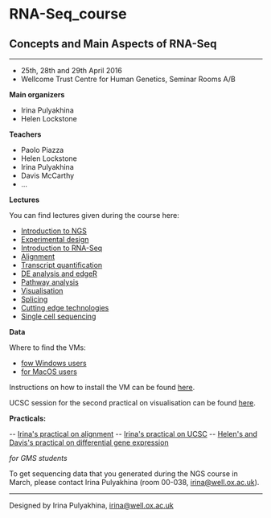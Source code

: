 # RNA-Seq_course

## Concepts and Main Aspects of RNA-Seq
-----------------------------------

- 25th, 28th and 29th April 2016
- Wellcome Trust Centre for Human Genetics, Seminar Rooms A/B


**Main organizers**

- Irina Pulyakhina
- Helen Lockstone


**Teachers**

- Paolo Piazza
- Helen Lockstone
- Irina Pulyakhina
- Davis McCarthy
- ...


**Lectures**

You can find lectures given during the course here:

- [Introduction to NGS](...)
- [Experimental design](https://github.com/jknightlab/RNA-Seq_course/blob/master/Concepts_RNASeq_ExptDesign_250416.pdf)
- [Introduction to RNA-Seq](https://github.com/jknightlab/RNA-Seq_course/blob/master/2016-04-25_RNAseqCourse_RNASeq-QC_irina.pdf)
- [Alignment](https://github.com/jknightlab/RNA-Seq_course/blob/master/2016-04-25_RNAseqCourse_alignment_irina.pdf)
- [Transcript quantification](https://github.com/jknightlab/RNA-Seq_course/blob/master/Concepts_RNASeq_Quantification_280416.pdf)
- [DE analysis and edgeR](...)
- [Pathway analysis](https://github.com/jknightlab/RNA-Seq_course/blob/master/Concepts_RNASeq_PathwayAnalayis_280416.pdf)
- [Visualisation](https://github.com/jknightlab/RNA-Seq_course/blob/master/2016-04-25_RNAseqCourse_vizualise_irina.pdf)
- [Splicing](https://github.com/jknightlab/RNA-Seq_course/blob/master/2016-04-29_RNAseqCourse_splicing_irina.pdf)
- [Cutting edge technologies](...)
- [Single cell sequencing](...)



**Data**

Where to find the VMs:

- [fow Windows users](http://www.well.ox.ac.uk/Portable-VirtualBox.exe)
- [for MacOS users](http://www.well.ox.ac.uk/VirtualBox.zip)

Instructions on how to install the VM can be found
[here](https://github.com/jknightlab/RNA-Seq_course/blob/master/vm_instructions.pdf).

UCSC session for the second practical on visualisation can be found
[here](https://genome-euro.ucsc.edu/cgi-bin/hgTracks?db=hg19&lastVirtModeType=default&lastVirtModeExtraState=&virtModeType=default&virtMode=0&nonVirtPosition=&position=chr22%3A20904012-20924513&hgsid=213561077_dEH3EOWETpcUrPqKhZwX7vWMsZYB).

**Practicals:**

-- [Irina's practical on alignment](https://github.com/jknightlab/RNA-Seq_course/blob/master/practical_session_01.pdf)
-- [Irina's practical on UCSC](https://github.com/jknightlab/RNA-Seq_course/blob/master/practical_session_02.pdf)
-- [Helen's and Davis's practical on differential gene expression](...)

*for GMS students*

To get sequencing data that you generated during the NGS course in March,
please contact Irina Pulyakhina (room 00-038, irina@well.ox.ac.uk).

-------------
Designed by Irina Pulyakhina, irina@well.ox.ac.uk


